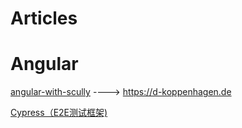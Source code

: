 
# Articles


# Angular

[angular-with-scully](https://github.com/d-koppenhagen/d-koppenhagen.de)  ----> <https://d-koppenhagen.de>


[Cypress（E2E测试框架)](https://www.cnblogs.com/leozhanggg/p/10973820.html)


